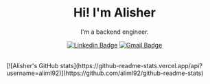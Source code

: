 <h1 align="center">Hi! I'm Alisher</h1>

<p align="center">
I'm a backend engineer.   
</p>

<div align="center">

  [![Linkedin Badge](https://img.shields.io/badge/-ali-blue?style=flat-square&logo=Linkedin&logoColor=white&link=https://www.linkedin.com/in/alisher-muzaffarov/)](https://www.linkedin.com/in/alisher-muzaffarov/)
  [![Gmail Badge](https://img.shields.io/badge/-alishermpr@gmail.com-c14438?style=flat-square&logo=Gmail&logoColor=white&link=mailto:alishermpr@gmail.com)](mailto:alishermpr@gmail.com)
</div>
<br>
[![Alisher's GitHub stats](https://github-readme-stats.vercel.app/api?username=aliml92)](https://github.com/aliml92/github-readme-stats)

